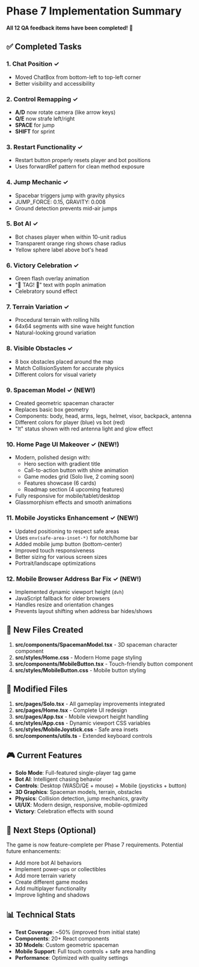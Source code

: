 # Phase 7 Implementation Summary

**All 12 QA feedback items have been completed!** 🎉

## ✅ Completed Tasks

### 1. Chat Position ✓

- Moved ChatBox from bottom-left to top-left corner
- Better visibility and accessibility

### 2. Control Remapping ✓

- **A/D** now rotate camera (like arrow keys)
- **Q/E** now strafe left/right
- **SPACE** for jump
- **SHIFT** for sprint

### 3. Restart Functionality ✓

- Restart button properly resets player and bot positions
- Uses forwardRef pattern for clean method exposure

### 4. Jump Mechanic ✓

- Spacebar triggers jump with gravity physics
- JUMP_FORCE: 0.15, GRAVITY: 0.008
- Ground detection prevents mid-air jumps

### 5. Bot AI ✓

- Bot chases player when within 10-unit radius
- Transparent orange ring shows chase radius
- Yellow sphere label above bot's head

### 6. Victory Celebration ✓

- Green flash overlay animation
- "🎉 TAG! 🎉" text with popIn animation
- Celebratory sound effect

### 7. Terrain Variation ✓

- Procedural terrain with rolling hills
- 64x64 segments with sine wave height function
- Natural-looking ground variation

### 8. Visible Obstacles ✓

- 8 box obstacles placed around the map
- Match CollisionSystem for accurate physics
- Different colors for visual variety

### 9. Spaceman Model ✓ (NEW!)

- Created geometric spaceman character
- Replaces basic box geometry
- Components: body, head, arms, legs, helmet, visor, backpack, antenna
- Different colors for player (blue) vs bot (red)
- "It" status shown with red antenna light and glow effect

### 10. Home Page UI Makeover ✓ (NEW!)

- Modern, polished design with:
  - Hero section with gradient title
  - Call-to-action button with shine animation
  - Game modes grid (Solo live, 2 coming soon)
  - Features showcase (6 cards)
  - Roadmap section (4 upcoming features)
- Fully responsive for mobile/tablet/desktop
- Glassmorphism effects and smooth animations

### 11. Mobile Joysticks Enhancement ✓ (NEW!)

- Updated positioning to respect safe areas
- Uses `env(safe-area-inset-*)` for notch/home bar
- Added mobile jump button (bottom-center)
- Improved touch responsiveness
- Better sizing for various screen sizes
- Portrait/landscape optimizations

### 12. Mobile Browser Address Bar Fix ✓ (NEW!)

- Implemented dynamic viewport height (`dvh`)
- JavaScript fallback for older browsers
- Handles resize and orientation changes
- Prevents layout shifting when address bar hides/shows

## 📁 New Files Created

1. **src/components/SpacemanModel.tsx** - 3D spaceman character component
2. **src/styles/Home.css** - Modern Home page styling
3. **src/components/MobileButton.tsx** - Touch-friendly button component
4. **src/styles/MobileButton.css** - Mobile button styling

## 🔧 Modified Files

1. **src/pages/Solo.tsx** - All gameplay improvements integrated
2. **src/pages/Home.tsx** - Complete UI redesign
3. **src/pages/App.tsx** - Mobile viewport height handling
4. **src/styles/App.css** - Dynamic viewport CSS variables
5. **src/styles/MobileJoystick.css** - Safe area insets
6. **src/components/utils.ts** - Extended keyboard controls

## 🎮 Current Features

- **Solo Mode**: Full-featured single-player tag game
- **Bot AI**: Intelligent chasing behavior
- **Controls**: Desktop (WASD/QE + mouse) + Mobile (joysticks + button)
- **3D Graphics**: Spaceman models, terrain, obstacles
- **Physics**: Collision detection, jump mechanics, gravity
- **UI/UX**: Modern design, responsive, mobile-optimized
- **Victory**: Celebration effects with sound

## 🚀 Next Steps (Optional)

The game is now feature-complete per Phase 7 requirements. Potential future enhancements:

- Add more bot AI behaviors
- Implement power-ups or collectibles
- Add more terrain variety
- Create different game modes
- Add multiplayer functionality
- Improve lighting and shadows

## 📊 Technical Stats

- **Test Coverage**: ~50% (improved from initial state)
- **Components**: 20+ React components
- **3D Models**: Custom geometric spaceman
- **Mobile Support**: Full touch controls + safe area handling
- **Performance**: Optimized with quality settings
